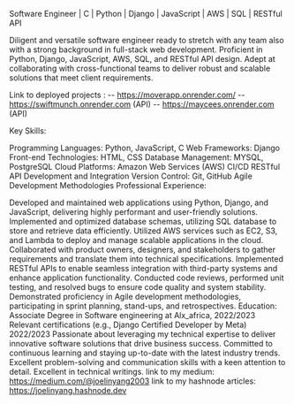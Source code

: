  Software Engineer | C | Python | Django | JavaScript | AWS | SQL | RESTful API

Diligent and versatile software engineer ready to stretch with any team also with a strong background in full-stack web development. Proficient in Python, Django, JavaScript, AWS, SQL, and RESTful API design. Adept at collaborating with cross-functional teams to deliver robust and scalable solutions that meet client requirements.

Link to deployed projects : 
-- https://moverapp.onrender.com/
-- https://swiftmunch.onrender.com (API)
-- https://maycees.onrender.com (API)

Key Skills:

Programming Languages: Python, JavaScript, C
Web Frameworks: Django
Front-end Technologies: HTML, CSS
Database Management: MYSQL, PostgreSQL
Cloud Platforms: Amazon Web Services (AWS)
CI/CD
RESTful API Development and Integration
Version Control: Git, GitHub
Agile Development Methodologies
Professional Experience:

Developed and maintained web applications using Python, Django, and JavaScript, delivering highly performant and user-friendly solutions.
Implemented and optimized database schemas, utilizing SQL database to store and retrieve data efficiently.
Utilized AWS services such as EC2, S3, and Lambda to deploy and manage scalable applications in the cloud.
Collaborated with product owners, designers, and stakeholders to gather requirements and translate them into technical specifications.
Implemented RESTful APIs to enable seamless integration with third-party systems and enhance application functionality.
Conducted code reviews, performed unit testing, and resolved bugs to ensure code quality and system stability.
Demonstrated proficiency in Agile development methodologies, participating in sprint planning, stand-ups, and retrospectives.
Education:
Associate Degree in Software engineering at Alx_africa, 2022/2023
Relevant certifications (e.g., Django Certified Developer by Meta) 2022/2023
Passionate about leveraging my technical expertise to deliver innovative software solutions that drive business success. Committed to continuous learning and staying up-to-date with the latest industry trends. Excellent problem-solving and communication skills with a keen attention to detail.
Excellent in technical writings.
link to my medium: https://medium.com/@joelinyang2003
link to my hashnode articles:
https://joelinyang.hashnode.dev



<!---
JoelInyang/JoelInyang is a ✨ special ✨ repository because its `README.md` (this file) appears on your GitHub profile.
You can click the Preview link to take a look at your changes.
--->

